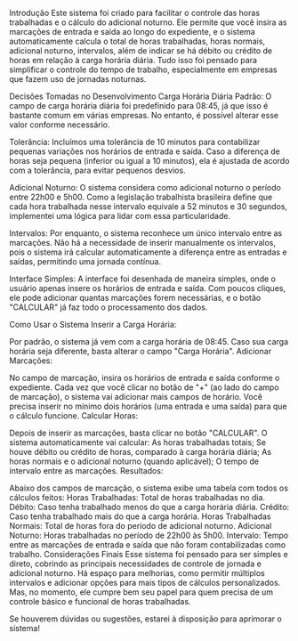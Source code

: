Introdução
Este sistema foi criado para facilitar o controle das horas trabalhadas e o cálculo do adicional noturno. Ele permite que você insira as marcações de entrada e saída ao longo do expediente, e o sistema automaticamente calcula o total de horas trabalhadas, horas normais, adicional noturno, intervalos, além de indicar se há débito ou crédito de horas em relação à carga horária diária. Tudo isso foi pensado para simplificar o controle do tempo de trabalho, especialmente em empresas que fazem uso de jornadas noturnas.

Decisões Tomadas no Desenvolvimento
Carga Horária Diária Padrão: O campo de carga horária diária foi predefinido para 08:45, já que isso é bastante comum em várias empresas. No entanto, é possível alterar esse valor conforme necessário.

Tolerância: Incluímos uma tolerância de 10 minutos para contabilizar pequenas variações nos horários de entrada e saída. Caso a diferença de horas seja pequena (inferior ou igual a 10 minutos), ela é ajustada de acordo com a tolerância, para evitar pequenos desvios.

Adicional Noturno: O sistema considera como adicional noturno o período entre 22h00 e 5h00. Como a legislação trabalhista brasileira define que cada hora trabalhada nesse intervalo equivale a 52 minutos e 30 segundos, implementei uma lógica para lidar com essa particularidade.

Intervalos: Por enquanto, o sistema reconhece um único intervalo entre as marcações. Não há a necessidade de inserir manualmente os intervalos, pois o sistema irá calcular automaticamente a diferença entre as entradas e saídas, permitindo uma jornada contínua.

Interface Simples: A interface foi desenhada de maneira simples, onde o usuário apenas insere os horários de entrada e saída. Com poucos cliques, ele pode adicionar quantas marcações forem necessárias, e o botão "CALCULAR" já faz todo o processamento dos dados.

Como Usar o Sistema
Inserir a Carga Horária:

Por padrão, o sistema já vem com a carga horária de 08:45. Caso sua carga horária seja diferente, basta alterar o campo "Carga Horária".
Adicionar Marcações:

No campo de marcação, insira os horários de entrada e saída conforme o expediente. Cada vez que você clicar no botão de "+" (ao lado do campo de marcação), o sistema vai adicionar mais campos de horário.
Você precisa inserir no mínimo dois horários (uma entrada e uma saída) para que o cálculo funcione.
Calcular Horas:

Depois de inserir as marcações, basta clicar no botão "CALCULAR". O sistema automaticamente vai calcular:
As horas trabalhadas totais;
Se houve débito ou crédito de horas, comparado à carga horária diária;
As horas normais e o adicional noturno (quando aplicável);
O tempo de intervalo entre as marcações.
Resultados:

Abaixo dos campos de marcação, o sistema exibe uma tabela com todos os cálculos feitos:
Horas Trabalhadas: Total de horas trabalhadas no dia.
Débito: Caso tenha trabalhado menos do que a carga horária diária.
Crédito: Caso tenha trabalhado mais do que a carga horária.
Horas Trabalhadas Normais: Total de horas fora do período de adicional noturno.
Adicional Noturno: Horas trabalhadas no período de 22h00 às 5h00.
Intervalo: Tempo entre as marcações de entrada e saída que não foram contabilizadas como trabalho.
Considerações Finais
Esse sistema foi pensado para ser simples e direto, cobrindo as principais necessidades de controle de jornada e adicional noturno. Há espaço para melhorias, como permitir múltiplos intervalos e adicionar opções para mais tipos de cálculos personalizados. Mas, no momento, ele cumpre bem seu papel para quem precisa de um controle básico e funcional de horas trabalhadas.

Se houverem dúvidas ou sugestões, estarei à disposição para aprimorar o sistema!
